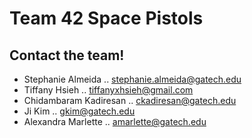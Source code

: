 # Team 42 Space Pistols

## Contact the team!
* Stephanie Almeida
.. stephanie.almeida@gatech.edu 
* Tiffany Hsieh
.. tiffanyxhsieh@gmail.com 
* Chidambaram Kadiresan
.. ckadiresan@gatech.edu
* Ji Kim
.. gkim@gatech.edu
* Alexandra Marlette
.. amarlette@gatech.edu
